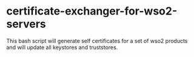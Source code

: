 # certificate-exchanger-for-wso2-servers
This bash script will generate self certificates for a set of wso2 products and will update all keystores and truststores.
